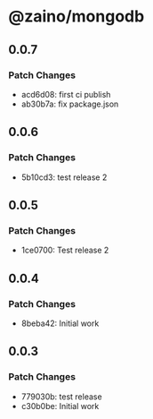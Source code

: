# @zaino/mongodb

## 0.0.7

### Patch Changes

- acd6d08: first ci publish
- ab30b7a: fix package.json

## 0.0.6

### Patch Changes

- 5b10cd3: test release 2

## 0.0.5

### Patch Changes

- 1ce0700: Test release 2

## 0.0.4

### Patch Changes

- 8beba42: Initial work

## 0.0.3

### Patch Changes

- 779030b: test release
- c30b0be: Initial work

